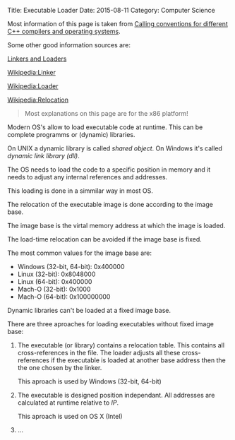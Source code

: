 Title: Executable Loader
Date: 2015-08-11
Category: Computer Science

Most information of this page is taken from
[Calling conventions for different C++ compilers and operating systems](http://www.agner.org/optimize/#manuals).

Some other good information sources are:

[Linkers and Loaders](http://www.iecc.com/linker/)

[Wikipedia:Linker](https://en.wikipedia.org/wiki/Linker_%28computing%29)

[Wikipedia:Loader](https://en.wikipedia.org/wiki/Loader_%28computing%29)

[Wikipedia:Relocation](https://en.wikipedia.org/wiki/Relocation_%28computing%29)

> Most explanations on this page are for the x86 platform!

Modern OS's allow to load executable code at runtime. This can be
complete programms or (dynamic) libraries.

On UNIX a dynamic library is called *shared object*. On Windows it's
called *dynamic link library (dll)*.

The OS needs to load the code to a specific position in memory and 
it needs to adjust any internal references and addresses.

This loading is done in a simmilar way in most OS.

The relocation of the executable image is done according to the
image base. 

The image base is the virtal memory address at which the image is
loaded.

The load-time relocation can be avoided if the image base is fixed.

The most common values for the image base are:

- Windows (32-bit, 64-bit): 0x400000
- Linux (32-bit): 0x8048000
- Linux (64-bit): 0x400000
- Mach-O (32-bit): 0x1000
- Mach-O (64-bit): 0x100000000

Dynamic libraries can't be loaded at a fixed image base.

There are three aproaches for loading executables without fixed image base:

1. The executable (or library) contains a relocation table. This contains
   all cross-references in the file. The loader adjusts all these 
   cross-references if the executable is loaded at another base address
   then the the one chosen by the linker.
   
   This aproach is used by Windows (32-bit, 64-bit)

2. The executable is designed position independant. All addresses are
   calculated at runtime relative to *IP*.
   
   This aproach is used on OS X (Intel)
   
3. ...

